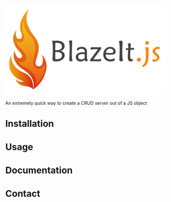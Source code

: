 ![BlazeIt.js](blazeit.js.png)

An extremely quick way to create a CRUD server out of a JS object

# Installation

# Usage

# Documentation

# Contact